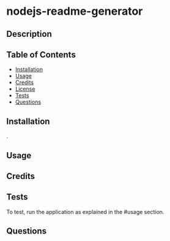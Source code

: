 
  # nodejs-readme-generator

  ## Description



  ## Table of Contents

  - [Installation](#Installation)
  - [Usage](#Usage)
  - [Credits](#Credits)
  - [License](#License)
  - [Tests](#Tests)
  - [Questions](#Questions)

  ## Installation

.

  ## Usage



  ## Credits

  

  

  ## Tests

  To test, run the application as explained in the #usage section.

  ## Questions


